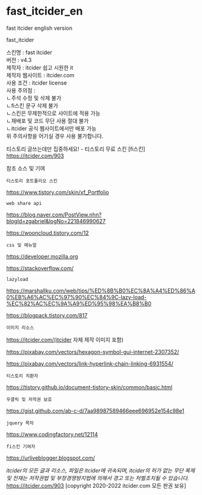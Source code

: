 # fast_itcider_en
fast itcider english version

fast_itcider


스킨명 : fast itcider <br>
버전 : v4.3<br>
제작자 : itcider 쉽고 시원한 it<br>
제작자 웹사이트 : itcider.com<br>
사용 조건 : itcider license<br>
사용 주의점 :<br>
ㄴ주석 수정 및 삭제 불가<br>
ㄴfi스킨 문구 삭제 불가<br>
ㄴ스킨은 무제한적으로 사이트에 적용 가능<br>
ㄴ재배포 및 코드 무단 사용 절대 불가<br>
ㄴitcider 공식 웹사이트에서만 배포 가능<br>
위 주의사항을 어기실 경우 사용 불가합니다.<br>


티스토리 글쓰는데만 집중하세요! - 티스토리 무료 스킨 [fi스킨] https://itcider.com/903

 
참조 소스 및 기여

 

    티스토리 포트폴리오 스킨

https://www.tistory.com/skin/xf_Portfolio

    web share api

https://blog.naver.com/PostView.nhn?blogId=zgabriel&logNo=221846990627 

https://wooncloud.tistory.com/12

    css 및 메뉴얼

https://developer.mozilla.org

https://stackoverflow.com/

    lazyload

https://marshallku.com/web/tips/%ED%8B%B0%EC%8A%A4%ED%86%A0%EB%A6%AC%EC%97%90%EC%84%9C-lazy-load-%EC%82%AC%EC%9A%A9%ED%95%98%EA%B8%B0

https://blogpack.tistory.com/817

    이미지 리소스

https://itcider.com/(itcider 자체 제작 이미지 포함)

https://pixabay.com/vectors/hexagon-symbol-gui-internet-2307352/

https://pixabay.com/vectors/link-hyperlink-chain-linking-6931554/

    티스토리 치환자

https://tistory.github.io/document-tistory-skin/common/basic.html

    우클릭 및 저작권 보호

https://gist.github.com/ab-c-d/7aa98987589466eee696952e154c98e1

    jquery 목차

https://www.codingfactory.net/12114

    fi스킨 기여자

https://urliveblogger.blogspot.com/


*itcider의 모든 글과 리소스, 파일은 itcider에 귀속되며, itcider의 허가 없는 무단 복제 및 전재는 저작권법 및 부정경쟁방지법에 의해서 경고 또는 처벌조치될 수 있습니다.* https://itcider.com/903 [copyright 2020-2022 itcider.com 모든 판권 보유]
